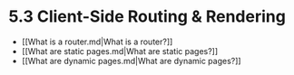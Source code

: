 # 5.3 Client-Side Routing & Rendering

- [[What is a router.md|What is a router?]]
- [[What are static pages.md|What are static pages?]]
- [[What are dynamic pages.md|What are dynamic pages?]]
